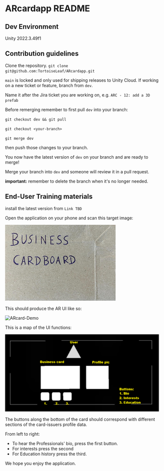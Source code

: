 # ARcardapp README

## Dev Environment
Unity 2022.3.49f1

## Contribution guidelines

Clone the repository.
`git clone git@github.com:TortoiseLeaf/ARcardapp.git`

`main` is locked and only used for shipping releases to Unity Cloud. If working on a new ticket or feature, branch from `dev`.

Name it after the Jira ticket you are working on, e.g. `ARC - 12: add a 3D prefab`

Before remerging remember to first pull `dev` into your branch:


`git checkout dev && git pull`

`git checkout <your-branch>`

`git merge dev`


then push those changes to your branch. 

You now have the latest version of `dev` on your branch and are ready to merge! 

Merge your branch into `dev` and someone will review it in a pull request.

**important:** remember to delete the branch when it's no longer needed.



## End-User Training materials

install the latest version from `Link TBD`



Open the application on your phone and scan this target image:


![target-img](https://github.com/TortoiseLeaf/ARcardapp/blob/docs-imgs/docs-imgs/trgt-img.png?raw=true)


This should produce the AR UI like so:


![ARcard-Demo](https://github.com/TortoiseLeaf/ARcardapp/blob/docs-imgs/docs-imgs/ARcard-demo.gif?raw=true)


This is a map of the UI functions:


![ARcard-figma](https://github.com/TortoiseLeaf/ARcardapp/blob/docs-imgs/docs-imgs/ARcard-figma.png?raw=true)


The buttons along the bottom of the card should correspond with different sections of the card-issuers profile data. 

From left to right: 
- To hear the Professionals' bio, press the first button.
- For interests press the second
- For Education history press the third.


We hope you enjoy the application.
